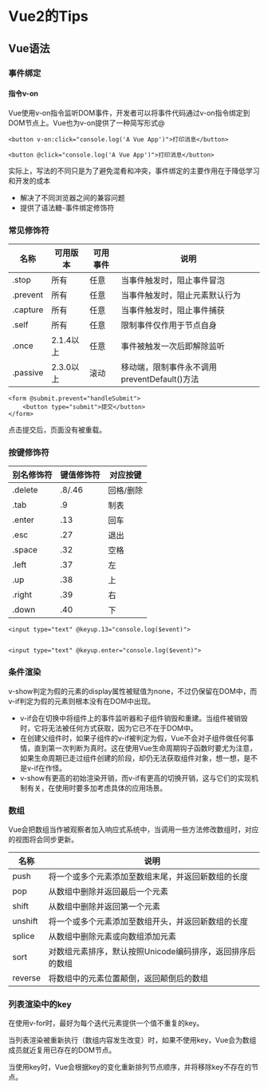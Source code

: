 # Vue2的Tips

## Vue语法

### 事件绑定

#### 指令v-on

Vue使用v-on指令监听DOM事件，开发者可以将事件代码通过v-on指令绑定到DOM节点上。Vue也为v-on提供了一种简写形式@
```
<button v-on:click="console.log('A Vue App')">打印消息</button> 

<button @click="console.log('A Vue App')">打印消息</button> 
```

实际上，写法的不同只是为了避免混肴和冲突，事件绑定的主要作用在于降低学习和开发的成本
- 解决了不同浏览器之间的兼容问题
- 提供了语法糖-事件绑定修饰符

### 常见修饰符

|名称|可用版本|可用事件|说明|
|--|--|--|--|
|.stop|所有|任意|当事件触发时，阻止事件冒泡|
|.prevent|所有|任意|当事件触发时，阻止元素默认行为|
|.capture|所有|任意|当事件触发时，阻止事件捕获|
|.self|所有|任意|限制事件仅作用于节点自身|
|.once|2.1.4以上|任意|事件被触发一次后即解除监听|
|.passive|2.3.0以上|滚动|移动端，限制事件永不调用preventDefault()方法|


```
<form @submit.prevent="handleSubmit">
    <button type="submit">提交</button>
</form>
```
点击提交后，页面没有被重载。

### 按键修饰符

|别名修饰符|键值修饰符|对应按键|
|--|--|--|
|.delete|.8/.46|回格/删除|
|.tab|.9|制表|
|.enter|.13|回车|
|.esc|.27|退出|
|.space|.32|空格|
|.left|.37|左|
|.up|.38|上|
|.right|.39|右|
|.down|.40|下|

```
<input type="text" @keyup.13="console.log($event)">


<input type="text" @keyup.enter="console.log($event)">
```

### 条件渲染

v-show判定为假的元素的display属性被赋值为none，不过仍保留在DOM中，而v-if判定为假的元素则根本没有在DOM中出现。

- v-if会在切换中将组件上的事件监听器和子组件销毁和重建。当组件被销毁时，它将无法被任何方式获取，因为它已不在于DOM中。
- 在创建父组件时，如果子组件的v-if被判定为假，Vue不会对子组件做任何事情，直到第一次判断为真时。这在使用Vue生命周期钩子函数时要尤为注意，如果生命周期已走过组件创建的阶段，却仍无法获取组件对象，想一想，是不是v-if在作怪。
- v-show有更高的初始渲染开销，而v-if有更高的切换开销，这与它们的实现机制有关，在使用时要多加考虑具体的应用场景。

### 数组

Vue会把数组当作被观察者加入响应式系统中，当调用一些方法修改数组时，对应的视图将会同步更新。

|名称|说明|
|--|--|
|push|将一个或多个元素添加至数组末尾，并返回新数组的长度|
|pop|从数组中删除并返回最后一个元素|
|shift|从数组中删除并返回第一个元素|
|unshift|将一个或多个元素添加至数组开头，并返回新数组的长度|
|splice|从数组中删除元素或向数组添加元素|
|sort|对数组元素排序，默认按照Unicode编码排序，返回排序后的数组|
|reverse|将数组中的元素位置颠倒，返回颠倒后的数组|

### 列表渲染中的key

在使用v-for时，最好为每个迭代元素提供一个值不重复的key。

当列表渲染被重新执行（数组内容发生改变）时，如果不使用key，Vue会为数组成员就近复用已存在的DOM节点。

当使用key时，Vue会根据key的变化重新排列节点顺序，并将移除key不存在的节点。




